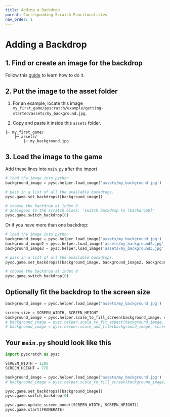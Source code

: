 ```yaml
---
title: Adding a Backdrop
parent: Corresponding Scratch Functionalities
nav_order: 1
---
```

# Adding a Backdrop

## 1. Find or create an image for the backdrop
Follow this [guide](../asset-preparation-guide/) to learn how to do it. 

## 2. Put the image to the asset folder
1. For an example, locate this image `my_first_game/pyscratch/example/getting-started/assets/my_background.jpg`. 

2. Copy and paste it inside this `assets` folder. 
```
├─ my_first_game/
    ├─ assets/
        ├─ my_background.jpg
```

## 3. Load the image to the game

Add these lines into `main.py` after the import

```python
# load the image into python 
background_image = pysc.helper.load_image('assets/my_background.jpg')

# pass in a list of all the available backdrops. 
pysc.game.set_backdrops([background_image])

# choose the backdrop at index 0
# analogous to the scratch block: 'switch backdrop to [backdrop0]'
pysc.game.switch_backdrop(0) 
```


Or if you have more than one backdrop:
```python
# load the image into python 
background_image = pysc.helper.load_image('assets/my_background.jpg')
background_image2 = pysc.helper.load_image('assets/my_background2.jpg')
background_image3 = pysc.helper.load_image('assets/my_background3.jpg')

# pass in a list of all the available backdrops. 
pysc.game.set_backdrops([background_image, background_image2, background_image3])

# choose the backdrop at index 0
pysc.game.switch_backdrop(0) 
```

## Optionally fit the backdrop to the screen size
```python
background_image = pysc.helper.load_image('assets/my_background.jpg')

screen_size = SCREEN_WIDTH, SCREEN_HEIGHT
background_image = pysc.helper.scale_to_fill_screen(background_image, screen_size)
# background_image = pysc.helper.scale_to_fit_aspect(background_image, screen_size)
# background_image = pysc.helper.scale_and_tile(background_image, screen_size)
```

## Your `main.py` should look like this
```python
import pyscratch as pysc

SCREEN_WIDTH = 1280
SCREEN_HEIGHT = 720

background_image = pysc.helper.load_image('assets/my_background.jpg')
# background_image = pysc.helper.scale_to_fill_screen(background_image, (SCREEN_WIDTH, SCREEN_HEIGHT))

pysc.game.set_backdrops([background_image])
pysc.game.switch_backdrop(0)

pysc.game.update_screen_mode((SCREEN_WIDTH, SCREEN_HEIGHT))
pysc.game.start(FRAMERATE)
```